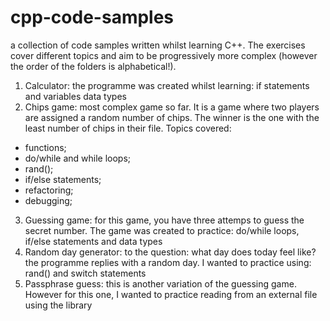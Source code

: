 # cpp-code-samples

a collection of code samples written whilst learning C++.
The exercises cover different topics and aim to be progressively more complex (however the order of the folders is alphabetical!).

1. Calculator: the programme was created whilst learning: if statements and variables data types
2. Chips game: most complex game so far. It is a game where two players are assigned a random number of chips. The winner is the one with the least number
of chips in their file. Topics covered:
- functions;
- do/while and while loops;
- rand();
- if/else statements;
- refactoring;
- debugging;
3. Guessing game: for this game, you have three attemps to guess the secret number. The game was created to practice: do/while loops, if/else statements 
and data types
4. Random day generator: to the question: what day does today feel like? the programme replies with a random day. I wanted to practice using: rand() and
switch statements
5. Passphrase guess: this is another variation of the guessing game. However for this one, I wanted to practice reading from an external file using the <fstream> 
library

